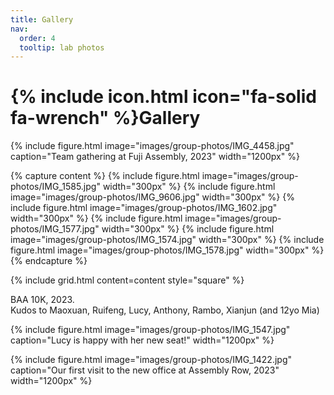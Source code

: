 ```yaml
---
title: Gallery
nav:
  order: 4
  tooltip: lab photos
---
```


# {% include icon.html icon="fa-solid fa-wrench" %}Gallery


{%
  include figure.html
  image="images/group-photos/IMG_4458.jpg"
  caption="Team gathering at Fuji Assembly, 2023"
  width="1200px"
%}


{% capture content %}
  {% include figure.html image="images/group-photos/IMG_1585.jpg" width="300px" %}
  {% include figure.html image="images/group-photos/IMG_9606.jpg" width="300px" %}
  {% include figure.html image="images/group-photos/IMG_1602.jpg" width="300px" %}
  {% include figure.html image="images/group-photos/IMG_1577.jpg" width="300px" %}
  {% include figure.html image="images/group-photos/IMG_1574.jpg" width="300px" %}
  {% include figure.html image="images/group-photos/IMG_1578.jpg" width="300px" %}
{% endcapture %}

{% include grid.html content=content style="square" %}

<figcaption class="figure-caption"> BAA 10K, 2023. <br>Kudos to Maoxuan, Ruifeng, Lucy, Anthony, Rambo, Xianjun (and 12yo Mia) </figcaption>

{%
  include figure.html
  image="images/group-photos/IMG_1547.jpg"
  caption="Lucy is happy with her new seat!"
  width="1200px"
%}

{%
  include figure.html
  image="images/group-photos/IMG_1422.jpg"
  caption="Our first visit to the new office at Assembly Row, 2023"
  width="1200px"
%}
